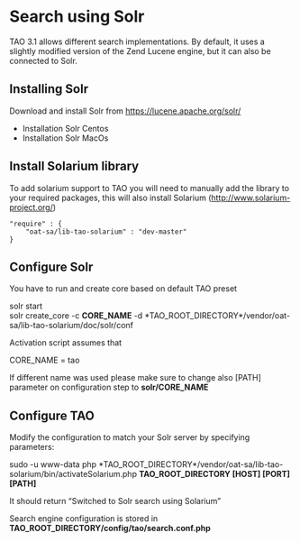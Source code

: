 <!--
parent: 'Administrator Guide'
created_at: '2015-05-22 10:21:13'
updated_at: '2015-08-18 14:13:49'
authors:
    - 'Mikhail Kamarouski'
tags:
    - 'Administrator Guide'
-->

Search using Solr
=================

TAO 3.1 allows different search implementations. By default, it uses a slightly modified version of the Zend Lucene engine, but it can also be connected to Solr.

Installing Solr
---------------

Download and install Solr from https://lucene.apache.org/solr/

-   Installation Solr Centos
-   Installation Solr MacOs

Install Solarium library
------------------------

To add solarium support to TAO you will need to manually add the library to your required packages, this will also install Solarium (http://www.solarium-project.org/)

    "require" : {
        "oat-sa/lib-tao-solarium" : "dev-master"
    }

Configure Solr
--------------

You have to run and create core based on default TAO preset

solr start\
solr create_core -c **CORE_NAME** -d 
*TAO_ROOT_DIRECTORY\*/vendor/oat-sa/lib-tao-solarium/doc/solr/conf

Activation script assumes that

CORE_NAME = tao

If different name was used please make sure to change also [PATH] parameter on configuration step to **solr/CORE_NAME**

Configure TAO
-------------

Modify the configuration to match your Solr server by specifying parameters:

sudo -u www-data php 
*TAO_ROOT_DIRECTORY\*/vendor/oat-sa/lib-tao-solarium/bin/activateSolarium.php **TAO_ROOT_DIRECTORY [HOST] [PORT] [PATH]**

It should return “Switched to Solr search using Solarium”

Search engine configuration is stored in **TAO_ROOT_DIRECTORY/config/tao/search.conf.php**


